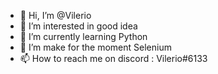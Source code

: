 - 👋 Hi, I’m @Vilerio
- 👀 I’m interested in good idea
- 🌱 I’m currently learning Python
- 💞️ I’m make for the moment Selenium
- 📫 How to reach me on discord : Vilerio#6133

<!---
I'm an french fondator of Selenium, an French modded minecraft server.
--->
